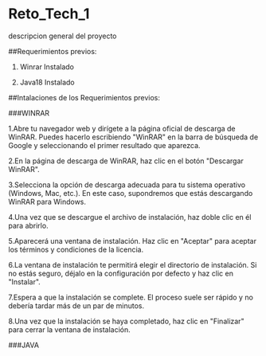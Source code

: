 # Reto_Tech_1

descripcion general del proyecto

##Requerimientos previos:

1. Winrar Instalado

2. Java18 Instalado

##Intalaciones de los Requerimientos previos:

###WINRAR

1.Abre tu navegador web y dirígete a la página oficial de descarga de WinRAR. Puedes hacerlo escribiendo "WinRAR" en la barra de búsqueda de Google y seleccionando el primer resultado que aparezca.

2.En la página de descarga de WinRAR, haz clic en el botón "Descargar WinRAR".

3.Selecciona la opción de descarga adecuada para tu sistema operativo (Windows, Mac, etc.). En este caso, supondremos que estás descargando WinRAR para Windows.

4.Una vez que se descargue el archivo de instalación, haz doble clic en él para abrirlo.

5.Aparecerá una ventana de instalación. Haz clic en "Aceptar" para aceptar los términos y condiciones de la licencia.

6.La ventana de instalación te permitirá elegir el directorio de instalación. Si no estás seguro, déjalo en la configuración por defecto y haz clic en "Instalar".

7.Espera a que la instalación se complete. El proceso suele ser rápido y no debería tardar más de un par de minutos.

8.Una vez que la instalación se haya completado, haz clic en "Finalizar" para cerrar la ventana de instalación.

###JAVA
